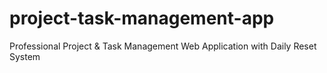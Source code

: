 # project-task-management-app
Professional Project &amp; Task Management Web Application with Daily Reset System
